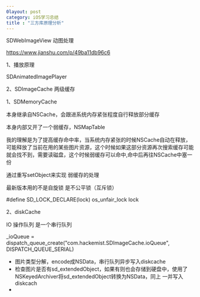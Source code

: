 ```yaml
---
0layout: post
category: iOS学习总结
title : "三方库原理分析"
---
```



SDWebImageView  动图处理


https://www.jianshu.com/p/49ba11db96c6

1、播放原理

SDAnimatedImagePlayer





2、SDImageCache  两级缓存

1、SDMemoryCache 

本身继承自NSCache，会跟进系统内存紧张程度自行释放部分缓存

本身内部又开了一个弱缓存，NSMapTable

我的理解是为了提高缓存命中率，当系统内存紧张的时候NSCache自动在释放，
可能释放了当前在用的某些图片资源，这个时候如果这部分资源再次搜索缓存可能就会找不到，需要读磁盘，这个时候弱缓存可以命中,命中后再往NSCache中塞一份


通过重写setObject来实现 弱缓存的处理

最新版本用的不是自旋锁 是不公平锁（互斥锁）

#define SD_LOCK_DECLARE(lock) os_unfair_lock lock 




2、diskCache

IO 操作队列  是一个串行队列 

_ioQueue = dispatch_queue_create("com.hackemist.SDImageCache.ioQueue", DISPATCH_QUEUE_SERIAL)

- 图片类型分解，encode成NSData，串行队列异步写入diskcache
- 检查图片是否有sd_extendedObject，如果有则也会存储到硬盘中，使用了NSKeyedArchiver将sd_extendedObject转换为NSData，同上 一并写入diskcach
- 
